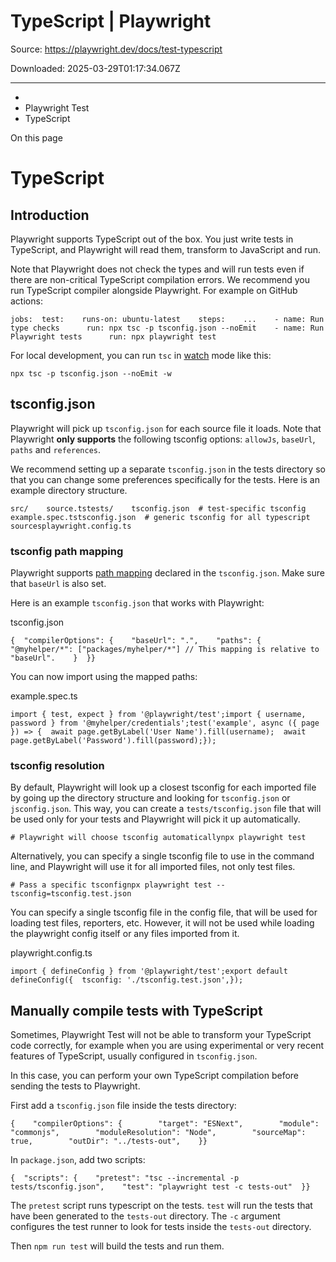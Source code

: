 # TypeScript | Playwright

Source: https://playwright.dev/docs/test-typescript

Downloaded: 2025-03-29T01:17:34.067Z

---

*   [](/)
*   Playwright Test
*   TypeScript

On this page

TypeScript
==========

Introduction[​](#introduction "Direct link to Introduction")
------------------------------------------------------------

Playwright supports TypeScript out of the box. You just write tests in TypeScript, and Playwright will read them, transform to JavaScript and run.

Note that Playwright does not check the types and will run tests even if there are non-critical TypeScript compilation errors. We recommend you run TypeScript compiler alongside Playwright. For example on GitHub actions:

    jobs:  test:    runs-on: ubuntu-latest    steps:    ...    - name: Run type checks      run: npx tsc -p tsconfig.json --noEmit    - name: Run Playwright tests      run: npx playwright test

For local development, you can run `tsc` in [watch](https://www.typescriptlang.org/docs/handbook/configuring-watch.html) mode like this:

    npx tsc -p tsconfig.json --noEmit -w

tsconfig.json[​](#tsconfigjson "Direct link to tsconfig.json")
--------------------------------------------------------------

Playwright will pick up `tsconfig.json` for each source file it loads. Note that Playwright **only supports** the following tsconfig options: `allowJs`, `baseUrl`, `paths` and `references`.

We recommend setting up a separate `tsconfig.json` in the tests directory so that you can change some preferences specifically for the tests. Here is an example directory structure.

    src/    source.tstests/    tsconfig.json  # test-specific tsconfig    example.spec.tstsconfig.json  # generic tsconfig for all typescript sourcesplaywright.config.ts

### tsconfig path mapping[​](#tsconfig-path-mapping "Direct link to tsconfig path mapping")

Playwright supports [path mapping](https://www.typescriptlang.org/docs/handbook/module-resolution.html#path-mapping) declared in the `tsconfig.json`. Make sure that `baseUrl` is also set.

Here is an example `tsconfig.json` that works with Playwright:

tsconfig.json

    {  "compilerOptions": {    "baseUrl": ".",    "paths": {      "@myhelper/*": ["packages/myhelper/*"] // This mapping is relative to "baseUrl".    }  }}

You can now import using the mapped paths:

example.spec.ts

    import { test, expect } from '@playwright/test';import { username, password } from '@myhelper/credentials';test('example', async ({ page }) => {  await page.getByLabel('User Name').fill(username);  await page.getByLabel('Password').fill(password);});

### tsconfig resolution[​](#tsconfig-resolution "Direct link to tsconfig resolution")

By default, Playwright will look up a closest tsconfig for each imported file by going up the directory structure and looking for `tsconfig.json` or `jsconfig.json`. This way, you can create a `tests/tsconfig.json` file that will be used only for your tests and Playwright will pick it up automatically.

    # Playwright will choose tsconfig automaticallynpx playwright test

Alternatively, you can specify a single tsconfig file to use in the command line, and Playwright will use it for all imported files, not only test files.

    # Pass a specific tsconfignpx playwright test --tsconfig=tsconfig.test.json

You can specify a single tsconfig file in the config file, that will be used for loading test files, reporters, etc. However, it will not be used while loading the playwright config itself or any files imported from it.

playwright.config.ts

    import { defineConfig } from '@playwright/test';export default defineConfig({  tsconfig: './tsconfig.test.json',});

Manually compile tests with TypeScript[​](#manually-compile-tests-with-typescript "Direct link to Manually compile tests with TypeScript")
------------------------------------------------------------------------------------------------------------------------------------------

Sometimes, Playwright Test will not be able to transform your TypeScript code correctly, for example when you are using experimental or very recent features of TypeScript, usually configured in `tsconfig.json`.

In this case, you can perform your own TypeScript compilation before sending the tests to Playwright.

First add a `tsconfig.json` file inside the tests directory:

    {    "compilerOptions": {        "target": "ESNext",        "module": "commonjs",        "moduleResolution": "Node",        "sourceMap": true,        "outDir": "../tests-out",    }}

In `package.json`, add two scripts:

    {  "scripts": {    "pretest": "tsc --incremental -p tests/tsconfig.json",    "test": "playwright test -c tests-out"  }}

The `pretest` script runs typescript on the tests. `test` will run the tests that have been generated to the `tests-out` directory. The `-c` argument configures the test runner to look for tests inside the `tests-out` directory.

Then `npm run test` will build the tests and run them.